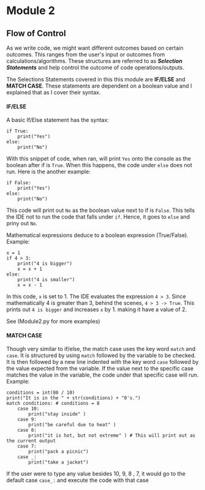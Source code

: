 # Module 2

## Flow of Control
As we write code, we might want different outcomes based on certain outcomes. This ranges from the user's input or outcomes from calculations/algorithms. These structures are referred to as ***Selection Statements*** and help control the outcome of code operations/outputs. 

The Selections Statements covered in this this module are **IF/ELSE** and **MATCH CASE**. These statements are dependent on a boolean value and I explained that as I cover their syntax.

#### IF/ELSE 
A basic If/Else statement has the syntax:
```
if True:
    print("Yes")
else:
    print("No")
```

With this snippet of code, when ran, will print `Yes` onto the console as the boolean after if is `True`. When this happens, the code under `else` does not run. Here is the another example:

```
if False:
    print("Yes")
else:
    print("No")
```
This code will print out `No` as the boolean value next to if is `False`. This tells the IDE not to run the code that falls under `if`. Hence, it goes to `else` and priny out `No`. 

Mathematical expressions deduce to a boolean expression (True/False). Example:

```
x = 1
if 4 > 3:
    print("4 is bigger")
    x = x + 1
else:
    print("4 is smaller")
    x = x - 1
```

In this code, `x` is set to 1. The IDE evaluates the expression `4 > 3`. Since mathematically 4 is greater than 3, behind the scenes, `4 > 3 -> True`. This prints out `4 is bigger` and increases `x` by 1. making it have a value of 2.

See (Module2.py for more examples)


#### MATCH CASE
Though very similar to if/else, the match case uses the key word `match` and `case`. It is structured by using `match` followed by the variable to be checked. It is then followed by a new line indented with the key word `case` followed by the value expected from the variable. If the value next to the specific case matches the value in the variable, the code under that specific case will run.
Example:
```
conditions = int(80 / 10)
print("It is in the " + str(conditions) + "0's.")
match conditions: # conditions = 8
    case 10:
        print("stay inside" ) 
    case 9:
        print("be careful due to heat" )
    case 8:
        print("it is hot, but not extreme" ) # This will print out as the current output
    case 7:
        print("pack a picnic")
    case _:
        print("take a jacket")
```

If the user were to type any value besides 10, 9, 8 , 7, it would go to the default case `case_:` and execute the code with that case

